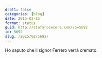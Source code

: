 ```yaml
---
draft: false
categories: [blog]
date: 2015-02-15
format: status
guid: http://stefanocecere.com/?p=5692
id: 5692
slug: /2015/02/5692/
---
```


Ho saputo che il signor Ferrero verrà cremato.